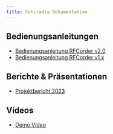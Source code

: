 ```yaml
---
title: Cohiradia Dokumentation
---
```

## Bedienungsanleitungen
* [Bedienungsanleitung RFCorder v2.0](https://cohiradia.radiomuseum.org/download/docs/RFcorder_v2_Bedienungsanleitung.pdf)
* [Bedienungsanleitung RFCorder v1.x](https://cohiradia.radiomuseum.org/download/docs/COHIRADIA_Bedienungsanleitung_V3.pdf)

## Berichte & Präsentationen
* [Projektbericht 2023](https://cohiradia.radiomuseum.org/download/docs/Documentation/COHIRADIA_Report2023_dt.pdf)

## Videos
* [Demo Video](https://cohiradia.radiomuseum.org/download/docs/COHIRADIA_Demovideo_v1.mp4)
